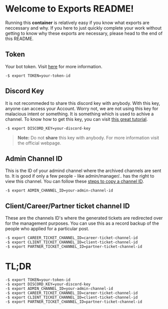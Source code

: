 # Welcome to Exports README!

Running this **container** is relatively easy if you know what exports are neccessary and why. If you here to just quickly complete your work without getting to know why these exports are necessary, please head to the end of this README.


## Token

Your bot token. Visit [here](https://www.writebots.com/discord-bot-token/) for more information.

    -$ export TOKEN=your-token-id

## Discord Key

It is not recommeded to share this discord key with anybody. With this key, anyone can access your Account. Worry not, we are not using this key for malacious intent or something. It is something which is used to achive a channel. To know how to get this key, you can visit [this great tutorial](https://github.com/jonas747/discordlfm/issues/2).

    -$ export DISCORD_KEY=your-discord-key
> **Note:** Do not **share** this key with anybody. For more information visit the official webpage.

## Admin Channel ID

This is the ID of your admind channel where the archived channels are sent to. It is good if only a few people - like admin/manager/.. has the right to view this channel. You can follow these [steps to copy a channel ID](https://support.discord.com/hc/en-us/articles/206346498-Where-can-I-find-my-User-Server-Message-ID-).

    -$ export ADMIN_CHANNEL_ID=your-admin-channel-id

## Client/Career/Partner ticket channel ID

These are the channels ID's where the generated tickets are redirected over for the management purposes. You can use this as a record backup of the people who applied for a particular post.

    -$ export CAREER_TICKET_CHANNEL_ID=career-ticket-channel-id
    -$ export CLIENT_TICKET_CHANNEL_ID=client-ticket-channel-id
    -$ export PARTNER_TICKET_CHANNEL_ID=partner-ticket-channel-id

# TL;DR


    -$ export TOKEN=your-token-id
    -$ export DISCORD_KEY=your-discord-key
    -$ export ADMIN_CHANNEL_ID=your-admin-channel-id
    -$ export CAREER_TICKET_CHANNEL_ID=career-ticket-channel-id
    -$ export CLIENT_TICKET_CHANNEL_ID=client-ticket-channel-id
    -$ export PARTNER_TICKET_CHANNEL_ID=partner-ticket-channel-id

